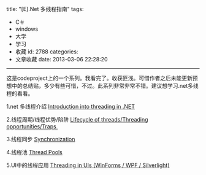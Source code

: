title: "[E].Net 多线程指南"
tags:
  - C＃
  - windows
  - 大学
  - 学习
  - 收藏
id: 2788
categories:
  - 文章收藏
date: 2013-03-06 22:28:20
---

这是codeproject上的一个系列。我看完了。收获匪浅。可惜作者之后未能更新预想中的总结贴，多少有些可惜，不过。此系列非常非常不错。建议想学习.net多线程的看看。

1.net 多线程介绍 [Introduction into threading in .NET](http://www.codeproject.com/KB/threads/ThreadingDotNet.aspx)

2.线程周期/线程优势/陷阱 [Lifecycle of threads/Threading opportunities/Traps ](http://www.codeproject.com/KB/threads/ThreadingDotNet2.aspx)

3.线程同步 [Synchronization](http://www.codeproject.com/KB/threads/ThreadingDotNet3.aspx)

4.线程池 [Thread Pools](http://www.codeproject.com/KB/threads/ThreadingDotNet4.aspx)

5.UI中的线程应用 [Threading in UIs (WinForms / WPF / Silverlight)](http://www.codeproject.com/KB/threads/ThreadingDotNet5.aspx)
